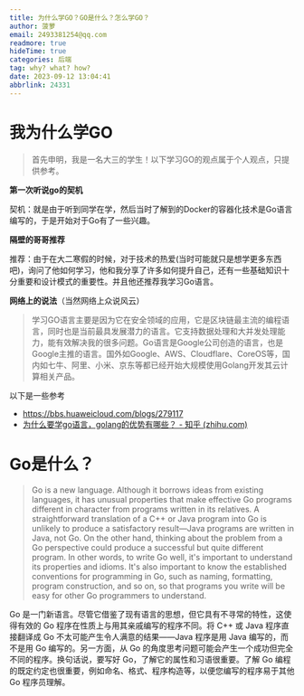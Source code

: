 ```yaml
---
title: 为什么学GO？GO是什么？怎么学GO？
author: 菠萝
email: 2493381254@qq.com
readmore: true
hideTime: true
categories: 后端
tag: why? what? how?
date: 2023-09-12 13:04:41
abbrlink: 24331
---
```

# 我为什么学GO

> 首先申明，我是一名大三的学生！以下学习GO的观点属于个人观点，只提供参考。

**第一次听说go的契机**

契机：就是由于听到同学在学，然后当时了解到的Docker的容器化技术是Go语言编写的，于是开始对于Go有了一些兴趣。

**隔壁的哥哥推荐**

推荐：由于在大二寒假的时候，对于技术的热爱(当时可能就只是想学更多东西吧)，询问了他如何学习，他和我分享了许多如何提升自己，还有一些基础知识十分重要和设计模式的重要性。并且他还推荐我学习Go语言。

**网络上的说法**（当然网络上众说风云）

> 学习GO语言主要是因为它在安全领域的应用，它是区块链最主流的编程语言，同时也是当前最具发展潜力的语言。它支持数据处理和大并发处理能力，能有效解决我的很多问题。Go语言是Google公司创造的语言，也是Google主推的语言。国外如Google、AWS、Cloudflare、CoreOS等，国内如七牛、阿里、小米、京东等都已经开始大规模使用Golang开发其云计算相关产品。

以下是一些参考

- https://bbs.huaweicloud.com/blogs/279117
- [为什么要学go语言，golang的优势有哪些？ - 知乎 (zhihu.com)](https://zhuanlan.zhihu.com/p/333295213)

# Go是什么？

> Go is a new language. Although it borrows ideas from existing languages, it has unusual properties that make effective Go programs different in character from programs written in its relatives. A straightforward translation of a C++ or Java program into Go is unlikely to produce a satisfactory result—Java programs are written in Java, not Go. On the other hand, thinking about the problem from a Go perspective could produce a successful but quite different program. In other words, to write Go well, it's important to understand its properties and idioms. It's also important to know the established conventions for programming in Go, such as naming, formatting, program construction, and so on, so that programs you write will be easy for other Go programmers to understand.

Go 是一门新语言。尽管它借鉴了现有语言的思想，但它具有不寻常的特性，这使得有效的 Go 程序在性质上与用其亲戚编写的程序不同。将 C++ 或 Java 程序直接翻译成 Go 不太可能产生令人满意的结果——Java 程序是用 Java 编写的，而不是用 Go 编写的。另一方面，从 Go 的角度思考问题可能会产生一个成功但完全不同的程序。换句话说，要写好 Go，了解它的属性和习语很重要。了解 Go 编程的既定约定也很重要，例如命名、格式、程序构造等，以便您编写的程序易于其他 Go 程序员理解。
